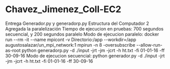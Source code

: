 # Chavez_Jimenez_Coll-EC2
Entrega Generador.py y generadorp.py
Estructura del Computador 2
Agregada la paralelización
Tiempo de ejecucion en pruebas: 700 segundos secuencial, y 200 segundos paralelo
Modo de ejecucion paralelo:  docker run --rm -it --name mpicont -v Directorio:/app --workdir=/app augustosalazar/un_mpi_network:1 mpirun -n 8 -oversubscribe --allow-run-as-root python generadorp.py -d ./input -jrt -jm -jcrt -h ht.txt -fi 01-01-16 -ff 30-09-16
Modo de ejecucion secuencial: python generador.py -d ./input -jrt -jm -jcrt -h ht.txt -fi 01-01-16 -ff 30-09-16
